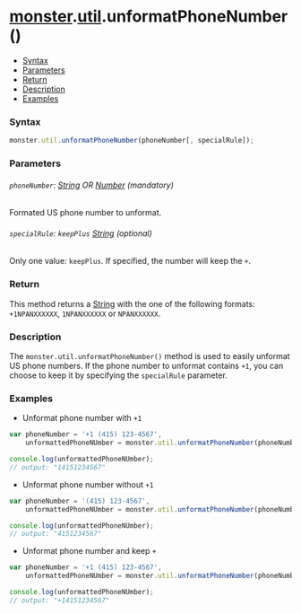 # [monster][monster].[util][util].unformatPhoneNumber()

* [Syntax](#syntax)
* [Parameters](#parameters)
* [Return](#return)
* [Description](#description)
* [Examples](#examples)

### Syntax
```javascript
monster.util.unformatPhoneNumber(phoneNumber[, specialRule]);
```

### Parameters

###### `phoneNumber`: [String][string_literal] OR [Number][integer] (mandatory)

Formated US phone number to unformat.

###### `specialRule`: `keepPlus` [String][string_literal] (optional)

Only one value: `keepPlus`. If specified, the number will keep the `+`.

### Return
This method returns a [String][string_literal] with the one of the following formats: `+1NPANXXXXXX`, `1NPANXXXXXX` or `NPANXXXXXX`.

### Description
The `monster.util.unformatPhoneNumber()` method is used to easily unformat US phone numbers. If the phone number to unformat contains `+1`, you can choose to keep it by specifying the `specialRule` parameter.

### Examples
* Unformat phone number with `+1`
```javascript
var phoneNumber = '+1 (415) 123-4567',
    unformattedPhoneNUmber = monster.util.unformatPhoneNumber(phoneNumber);

console.log(unformattedPhoneNUmber);
// output: "14151234567"
```

* Unformat phone number without `+1`
```javascript
var phoneNumber = '(415) 123-4567',
    unformattedPhoneNUmber = monster.util.unformatPhoneNumber(phoneNumber);

console.log(unformattedPhoneNUmber);
// output: "4151234567"
```

* Unformat phone number and keep `+`
```javascript
var phoneNumber = '+1 (415) 123-4567',
    unformattedPhoneNUmber = monster.util.unformatPhoneNumber(phoneNumber, 'keepPlus');

console.log(unformattedPhoneNUmber);
// output: "+14151234567"
```

[monster]: ../../monster.md
[util]: ../util.md

[string_literal]: https://developer.mozilla.org/en-US/docs/Web/JavaScript/Guide/Values,_variables,_and_literals#String_literals
[integer]: https://developer.mozilla.org/en-US/docs/Web/JavaScript/Guide/Values,_variables,_and_literals#Integers